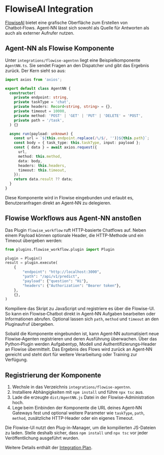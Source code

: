 # FlowiseAI Integration

[FlowiseAI](https://flowiseai.com/) bietet eine grafische Oberfläche zum Erstellen von Chatbot‑Flows. Agent‑NN lässt sich sowohl als Quelle für Antworten als auch als externer Aufrufer nutzen.

## Agent‑NN als Flowise Komponente

Unter `integrations/flowise-agentnn` liegt eine Beispielkomponente `AgentNN.ts`. Sie sendet Fragen an den Dispatcher und gibt das Ergebnis zurück. Der Kern sieht so aus:

```ts
import axios from 'axios';

export default class AgentNN {
  constructor(
    private endpoint: string,
    private taskType = 'chat',
    private headers: Record<string, string> = {},
    private timeout = 10000,
    private method: 'POST' | 'GET' | 'PUT' | 'DELETE' = 'POST',
    private path = '/task',
  ) {}

  async run(payload: unknown) {
    const url = `${this.endpoint.replace(/\/$/, '')}${this.path}`;
    const body = { task_type: this.taskType, input: payload };
    const { data } = await axios.request({
      url,
      method: this.method,
      data: body,
      headers: this.headers,
      timeout: this.timeout,
    });
    return data.result ?? data;
  }
}
```

Diese Komponente wird in Flowise eingebunden und erlaubt es, Benutzeranfragen direkt an Agent‑NN zu delegieren.

## Flowise Workflows aus Agent‑NN anstoßen

Das Plugin `flowise_workflow` ruft HTTP‑basierte Chatflows auf. Neben einem Payload können optionale Header, die HTTP-Methode und ein Timeout übergeben werden:


```python
from plugins.flowise_workflow.plugin import Plugin

plugin = Plugin()
result = plugin.execute(
    {
        "endpoint": "http://localhost:3000",
        "path": "/api/v1/predict",
        "payload": {"question": "Hi"},
        "headers": {"Authorization": "Bearer token"},
    },
    {},
)
```

Kompiliere das Skript zu JavaScript und registriere es über die Flowise-UI. So kann ein Flowise‑Chatbot direkt in Agent‑NN Aufgaben bearbeiten oder Informationen abrufen. Optional lassen sich `path`, `method` und `timeout` an den Pluginaufruf übergeben.

Sobald die Komponente eingebunden ist, kann Agent‑NN automatisiert neue Flowise‑Agenten registrieren und deren Ausführung überwachen. Über das Python‑Plugin werden Aufgabentyp, Modell und Authentifizierungs‑Header an Flowise übermittelt. Das Ergebnis des Flows wird zurück an Agent‑NN gereicht und steht dort für weitere Verarbeitung oder Training zur Verfügung.

## Registrierung der Komponente

1. Wechsle in das Verzeichnis `integrations/flowise-agentnn`.
2. Installiere Abhängigkeiten mit `npm install` und führe `npx tsc` aus.
3. Lade die erzeugte `dist/AgentNN.js` Datei in der Flowise-Administration hoch.
4. Lege beim Einbinden der Komponente die URL deines Agent‑NN Gateways fest und
   optional weitere Parameter wie `taskType`, `path`, `method`, zusätzliche
   HTTP-Header oder ein eigenes Timeout.

Die Flowise-UI nutzt den Plug-in-Manager, um die kompilierten JS-Dateien zu laden.
Stelle deshalb sicher, dass `npm install` und `npx tsc` vor jeder Veröffentlichung
ausgeführt wurden.

Weitere Details enthält der [Integration Plan](full_integration_plan.md).
